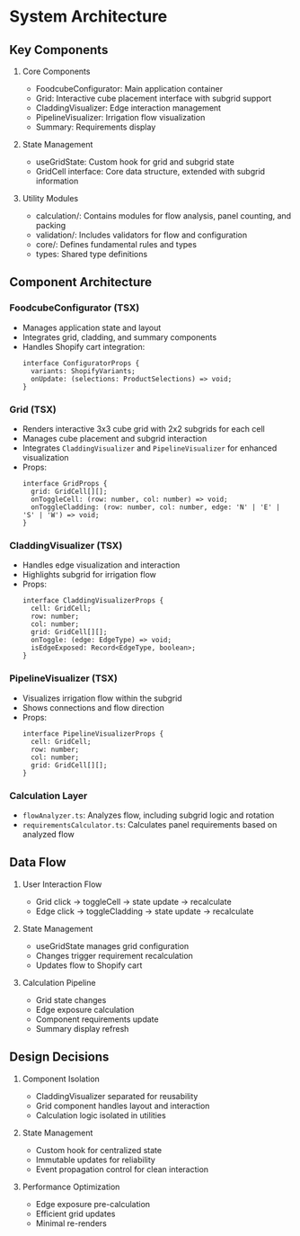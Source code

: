 # System Architecture

## Key Components
1. Core Components
   - FoodcubeConfigurator: Main application container
   - Grid: Interactive cube placement interface with subgrid support
   - CladdingVisualizer: Edge interaction management
   - PipelineVisualizer: Irrigation flow visualization
   - Summary: Requirements display

2. State Management
   - useGridState: Custom hook for grid and subgrid state
   - GridCell interface: Core data structure, extended with subgrid information

3. Utility Modules
   - calculation/: Contains modules for flow analysis, panel counting, and packing
   - validation/: Includes validators for flow and configuration
   - core/: Defines fundamental rules and types
   - types: Shared type definitions

## Component Architecture

### FoodcubeConfigurator (TSX)
- Manages application state and layout
- Integrates grid, cladding, and summary components
- Handles Shopify cart integration:
  ```tsx
  interface ConfiguratorProps {
    variants: ShopifyVariants;
    onUpdate: (selections: ProductSelections) => void;
  }
  ```

### Grid (TSX)
- Renders interactive 3x3 cube grid with 2x2 subgrids for each cell
- Manages cube placement and subgrid interaction
- Integrates `CladdingVisualizer` and `PipelineVisualizer` for enhanced visualization
- Props:
  ```tsx
  interface GridProps {
    grid: GridCell[][];
    onToggleCell: (row: number, col: number) => void;
    onToggleCladding: (row: number, col: number, edge: 'N' | 'E' | 'S' | 'W') => void;
  }
  ```

### CladdingVisualizer (TSX)
- Handles edge visualization and interaction
- Highlights subgrid for irrigation flow
- Props:
  ```tsx
  interface CladdingVisualizerProps {
    cell: GridCell;
    row: number;
    col: number;
    grid: GridCell[][];
    onToggle: (edge: EdgeType) => void;
    isEdgeExposed: Record<EdgeType, boolean>;
  }
  ```

### PipelineVisualizer (TSX)
- Visualizes irrigation flow within the subgrid
- Shows connections and flow direction
- Props:
    ```tsx
    interface PipelineVisualizerProps {
      cell: GridCell;
      row: number;
      col: number;
      grid: GridCell[][];
    }
    ```

### Calculation Layer
- `flowAnalyzer.ts`: Analyzes flow, including subgrid logic and rotation
- `requirementsCalculator.ts`: Calculates panel requirements based on analyzed flow

## Data Flow
1. User Interaction Flow
   - Grid click → toggleCell → state update → recalculate
   - Edge click → toggleCladding → state update → recalculate

2. State Management
   - useGridState manages grid configuration
   - Changes trigger requirement recalculation
   - Updates flow to Shopify cart

3. Calculation Pipeline
   - Grid state changes
   - Edge exposure calculation
   - Component requirements update
   - Summary display refresh

## Design Decisions
1. Component Isolation
   - CladdingVisualizer separated for reusability
   - Grid component handles layout and interaction
   - Calculation logic isolated in utilities

2. State Management
   - Custom hook for centralized state
   - Immutable updates for reliability
   - Event propagation control for clean interaction

3. Performance Optimization
   - Edge exposure pre-calculation
   - Efficient grid updates
   - Minimal re-renders
